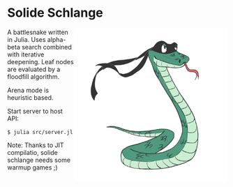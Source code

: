 # Solide Schlange

<img src="https://github.com/rhotertj/solide-schlange/blob/main/images/snek.jpg" width="350" height="350" align="right"></img>

A battlesnake written in Julia.
Uses alpha-beta search combined with iterative deepening. Leaf nodes are evaluated by a floodfill algorithm.

Arena mode is heuristic based.

Start server to host API:

```
$ julia src/server.jl
```

Note: Thanks to JIT compilatio, solide schlange needs some warmup games ;)
